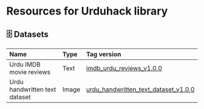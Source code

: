 # Resources for Urduhack library

## 🗄️ Datasets

| Name                               | Type  | Tag version                            |
| :---                               | :---  | :---                                   |
| Urdu IMDB movie reviews            | Text  | [imdb_urdu_reviews_v1.0.0]             |
| Urdu handwritten text dataset      | Image | [urdu_handwritten_text_dataset_v1.0.0] |

[imdb_urdu_reviews_v1.0.0]:https://github.com/urduhack/resources/releases/tag/imdb_urdu_reviews_v1.0.0
[urdu_handwritten_text_dataset_v1.0.0]:https://github.com/urduhack/resources/releases/tag/urdu_handwritten_text_dataset_v1.0.0

